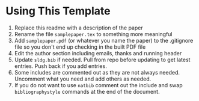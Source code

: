 # Using This Template
1. Replace this readme with a description of the paper
2. Rename the file `samplepaper.tex` to something more meaningful
3. Add `samplepaper.pdf` (or whatever you name the paper) to the .gitignore file so you don't end up checking in the built PDF file
3. Edit the author section including emails, thanks and running header
4. Update `sldg.bib` if needed.  Pull from repo before updating to get latest entries.  Push back if you add entries.
5. Some includes are commented out as they are not always needed.  Uncomment what you need and add others as needed.
6. If you do not want to use `natbib` comment out the include and swap `bibliographystyle` commands at the end of the document.
